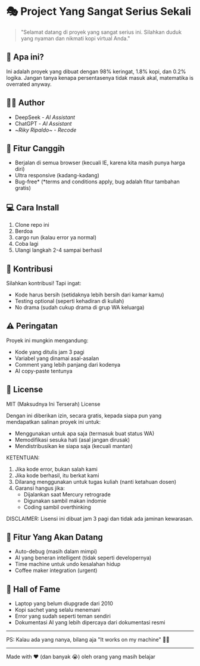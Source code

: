 # 🎭 Project Yang Sangat Serius Sekali

> "Selamat datang di proyek yang sangat serius ini. Silahkan duduk yang nyaman dan nikmati kopi virtual Anda." 

## 🤔 Apa ini?
Ini adalah proyek yang dibuat dengan 98% keringat, 1.8% kopi, dan 0.2% logika. Jangan tanya kenapa persentasenya tidak masuk akal, matematika is overrated anyway.

## 👨‍💻 Author
- DeepSeek - *AI Assistant*
- ChatGPT - *AI Assistant*
- ~*Riky Ripaldo*~ - *Recode*

## 🚀 Fitur Canggih
- Berjalan di semua browser (kecuali IE, karena kita masih punya harga diri)
- Ultra responsive (kadang-kadang)
- Bug-free* (*terms and conditions apply, bug adalah fitur tambahan gratis)

## 💻 Cara Install
1. Clone repo ini
2. Berdoa
3. cargo run (kalau error ya normal)
4. Coba lagi
5. Ulangi langkah 2-4 sampai berhasil

## 🤝 Kontribusi
Silahkan kontribusi! Tapi ingat:
- Kode harus bersih (setidaknya lebih bersih dari kamar kamu)
- Testing optional (seperti kehadiran di kuliah)
- No drama (sudah cukup drama di grup WA keluarga)

## ⚠️ Peringatan
Proyek ini mungkin mengandung:
- Kode yang ditulis jam 3 pagi
- Variabel yang dinamai asal-asalan
- Comment yang lebih panjang dari kodenya
- AI copy-paste tentunya

## 📝 License
MIT (Maksudnya Ini Terserah) License

Dengan ini diberikan izin, secara gratis, kepada siapa pun yang mendapatkan salinan proyek ini untuk:
- Menggunakan untuk apa saja (termasuk buat status WA)
- Memodifikasi sesuka hati (asal jangan dirusak)
- Mendistribusikan ke siapa saja (kecuali mantan)

KETENTUAN:
1. Jika kode error, bukan salah kami
2. Jika kode berhasil, itu berkat kami
3. Dilarang menggunakan untuk tugas kuliah (nanti ketahuan dosen)
4. Garansi hangus jika:
   - Dijalankan saat Mercury retrograde
   - Digunakan sambil makan indomie
   - Coding sambil overthinking

DISCLAIMER: Lisensi ini dibuat jam 3 pagi dan tidak ada jaminan kewarasan.

## 🌈 Fitur Yang Akan Datang
- Auto-debug (masih dalam mimpi)
- AI yang beneran intelligent (tidak seperti developernya)
- Time machine untuk undo kesalahan hidup
- Coffee maker integration (urgent)

## 🎪 Hall of Fame
- Laptop yang belum diupgrade dari 2010
- Kopi sachet yang selalu menemani
- Error yang sudah seperti teman sendiri
- Dokumentasi AI yang lebih dipercaya dari dokumentasi resmi

---
PS: Kalau ada yang nanya, bilang aja "It works on my machine" 🤷‍♂️

---
Made with ❤️ (dan banyak 😭) oleh orang yang masih belajar